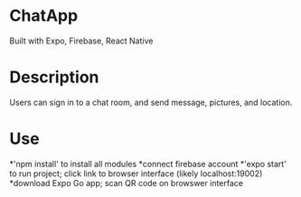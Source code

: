 # ChatApp
Built with Expo, Firebase, React Native

# Description
Users can sign in to a chat room, and send message, pictures, and location.

# Use
*'npm install' to install all modules
*connect firebase account
*'expo start' to run project; click link to browser interface (likely localhost:19002)
*download Expo Go app; scan QR code on browswer interface